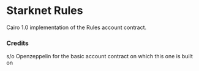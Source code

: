 # Starknet Rules

Cairo 1.0 implementation of the Rules account contract.

### Credits

s/o Openzeppelin for the basic account contract on which this one is built on
